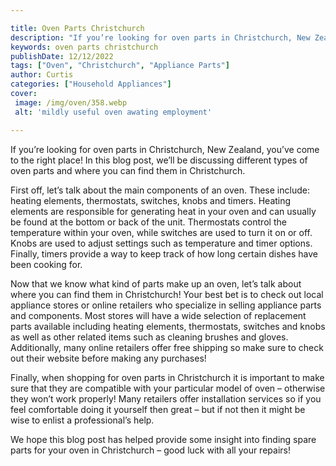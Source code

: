 ```yaml
---

title: Oven Parts Christchurch
description: "If you’re looking for oven parts in Christchurch, New Zealand, you’ve come to the right place! In this blog post, we’ll be discuss...find out now"
keywords: oven parts christchurch
publishDate: 12/12/2022
tags: ["Oven", "Christchurch", "Appliance Parts"]
author: Curtis
categories: ["Household Appliances"]
cover: 
 image: /img/oven/358.webp
 alt: 'mildly useful oven awating employment'

---
```


If you’re looking for oven parts in Christchurch, New Zealand, you’ve come to the right place! In this blog post, we’ll be discussing different types of oven parts and where you can find them in Christchurch. 

First off, let’s talk about the main components of an oven. These include: heating elements, thermostats, switches, knobs and timers. Heating elements are responsible for generating heat in your oven and can usually be found at the bottom or back of the unit. Thermostats control the temperature within your oven, while switches are used to turn it on or off. Knobs are used to adjust settings such as temperature and timer options. Finally, timers provide a way to keep track of how long certain dishes have been cooking for. 

Now that we know what kind of parts make up an oven, let’s talk about where you can find them in Christchurch! Your best bet is to check out local appliance stores or online retailers who specialize in selling appliance parts and components. Most stores will have a wide selection of replacement parts available including heating elements, thermostats, switches and knobs as well as other related items such as cleaning brushes and gloves. Additionally, many online retailers offer free shipping so make sure to check out their website before making any purchases! 

Finally, when shopping for oven parts in Christchurch it is important to make sure that they are compatible with your particular model of oven – otherwise they won’t work properly! Many retailers offer installation services so if you feel comfortable doing it yourself then great – but if not then it might be wise to enlist a professional’s help. 

We hope this blog post has helped provide some insight into finding spare parts for your oven in Christchurch – good luck with all your repairs!

